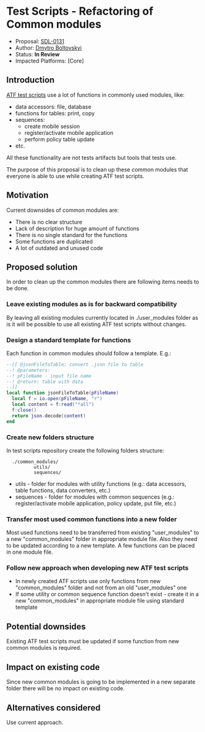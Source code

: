 # Test Scripts - Refactoring of Common modules

* Proposal: [SDL-0131](0131-test-scripts-common-modules-refactoring.md)
* Author: [Dmytro Boltovskyi](https://github.com/dboltovskyi)
* Status: **In Review**
* Impacted Platforms: [Core]

## Introduction

[ATF test scripts](https://github.com/smartdevicelink/sdl_atf_test_scripts/) use a lot of functions in commonly used modules, like:

  - data accessors: file, database
  - functions for tables: print, copy
  - sequences:
    - create mobile session
    - register/activate mobile application
    - perform policy table update
  - etc.

All these functionality are not tests artifacts but tools that tests use.

The purpose of this proposal is to clean up these common modules that everyone is able to use while creating ATF test scripts.

## Motivation

Current downsides of common modules are:

  - There is no clear structure
  - Lack of description for huge amount of functions
  - There is no single standard for the functions
  - Some functions are duplicated
  - A lot of outdated and unused code

## Proposed solution

In order to clean up the common modules there are following items needs to be done.

### Leave existing modules as is for backward compatibility

By leaving all existing modules currently located in ./user_modules folder as is
it will be possible to use all existing ATF test scripts without changes.

### Design a standard template for functions

Each function in common modules should follow a template. E.g.:

```lua
--[[ @jsonFileToTable: convert .json file to table
--! @parameters:
--! pFileName - input file name
--! @return: table with data
--]]
local function jsonFileToTable(pFileName)
  local f = io.open(pFileName, "r")
  local content = f:read("*all")
  f:close()
  return json.decode(content)
end
```

### Create new folders structure

In test scripts repository create the following folders structure:

```
  ./common_modules/
          utils/
          sequences/
```

  - utils - folder for modules with utility functions (e.g.: data accessors, table functions, data converters, etc.)
  - sequences - folder for modules with common sequences (e.g.: register/activate mobile application, policy update, put file, etc.)

### Transfer most used common functions into a new folder

Most used functions need to be transferred from existing "user_modules" to a new "common_modules" folder in appropriate module file.
Also they need to be updated according to a new template.
A few functions can be placed in one module file.

### Follow new approach when developing new ATF test scripts

  - In newly created ATF scripts use only functions from new "common_modules" folder and not from an old "user_modules" one
  - If some utility or common sequence function doesn't exist - create it in a new "common_modules" in appropriate module file using standard template

## Potential downsides

Existing ATF test scripts must be updated if some function from new common modules is required.

## Impact on existing code

Since new common modules is going to be implemented in a new separate folder there will be no impact on existing code.

## Alternatives considered

Use current approach.


